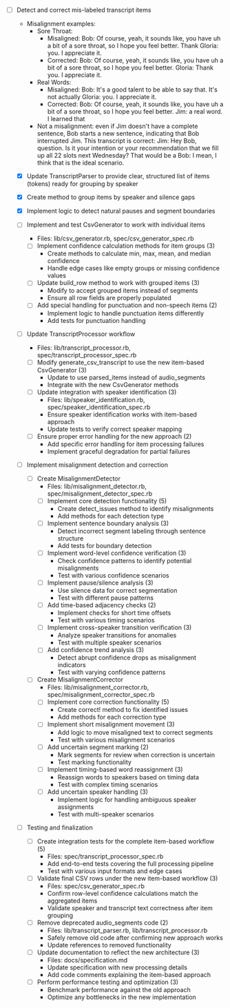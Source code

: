 - [ ] Detect and correct mis-labeled transcript items
  - Misalignment examples:
    - Sore Throat:
      - Misaligned:
          Bob: Of course, yeah, it sounds like, you have uh a bit of a sore throat, so I hope you feel better. Thank
          Gloria: you. I appreciate it.
      - Corrected:
          Bob: Of course, yeah, it sounds like, you have uh a bit of a sore throat, so I hope you feel better.
          Gloria: Thank you. I appreciate it.
    - Real Words:
      - Misaligned:
          Bob: It's a good talent to be able to say that. It's not actually
          Gloria: you. I appreciate it.
      - Corrected:
          Bob: Of course, yeah, it sounds like, you have uh a bit of a sore throat, so I hope you feel better.
          Jim: a real word. I learned that
    - Not a misalignment: even if Jim doesn't have a complete sentence, Bob starts a new sentence, indicating that
      Bob interrupted Jim. This transcript is correct:
        Jim: Hey Bob, question. Is it your intention or your recommendation that we fill up all 22 slots next Wednesday? That would be a
        Bob: I mean, I think that is the ideal scenario.

  - [x] Update TranscriptParser to provide clear, structured list of items (tokens) ready for grouping by speaker
  - [x] Create method to group items by speaker and silence gaps
  - [x] Implement logic to detect natural pauses and segment boundaries

  - [ ] Implement and test CsvGenerator to work with individual items
    - Files: lib/csv_generator.rb, spec/csv_generator_spec.rb
    - [ ] Implement confidence calculation methods for item groups (3)
      - Create methods to calculate min, max, mean, and median confidence
      - Handle edge cases like empty groups or missing confidence values
    - [ ] Update build_row method to work with grouped items (3)
      - Modify to accept grouped items instead of segments
      - Ensure all row fields are properly populated
    - [ ] Add special handling for punctuation and non-speech items (2)
      - Implement logic to handle punctuation items differently
      - Add tests for punctuation handling
    
  - [ ] Update TranscriptProcessor workflow
    - Files: lib/transcript_processor.rb, spec/transcript_processor_spec.rb
    - [ ] Modify generate_csv_transcript to use the new item-based CsvGenerator (3)
      - Update to use parsed_items instead of audio_segments
      - Integrate with the new CsvGenerator methods
    - [ ] Update integration with speaker identification (3)
      - Files: lib/speaker_identification.rb, spec/speaker_identification_spec.rb
      - Ensure speaker identification works with item-based approach
      - Update tests to verify correct speaker mapping
    - [ ] Ensure proper error handling for the new approach (2)
      - Add specific error handling for item processing failures
      - Implement graceful degradation for partial failures

  - [ ] Implement misalignment detection and correction
    - [ ] Create MisalignmentDetector
      - Files: lib/misalignment_detector.rb, spec/misalignment_detector_spec.rb
      - [ ] Implement core detection functionality (5)
        - Create detect_issues method to identify misalignments
        - Add methods for each detection type
      - [ ] Implement sentence boundary analysis (3)
        - Detect incorrect segment labeling through sentence structure
        - Add tests for boundary detection
      - [ ] Implement word-level confidence verification (3)
        - Check confidence patterns to identify potential misalignments
        - Test with various confidence scenarios
      - [ ] Implement pause/silence analysis (3)
        - Use silence data for correct segmentation
        - Test with different pause patterns
      - [ ] Add time-based adjacency checks (2)
        - Implement checks for short time offsets
        - Test with various timing scenarios
      - [ ] Implement cross-speaker transition verification (3)
        - Analyze speaker transitions for anomalies
        - Test with multiple speaker scenarios
      - [ ] Add confidence trend analysis (3)
        - Detect abrupt confidence drops as misalignment indicators
        - Test with varying confidence patterns

    - [ ] Create MisalignmentCorrector
      - Files: lib/misalignment_corrector.rb, spec/misalignment_corrector_spec.rb
      - [ ] Implement core correction functionality (5)
        - Create correct! method to fix identified issues
        - Add methods for each correction type
      - [ ] Implement short misalignment movement (3)
        - Add logic to move misaligned text to correct segments
        - Test with various misalignment scenarios
      - [ ] Add uncertain segment marking (2)
        - Mark segments for review when correction is uncertain
        - Test marking functionality
      - [ ] Implement timing-based word reassignment (3)
        - Reassign words to speakers based on timing data
        - Test with complex timing scenarios
      - [ ] Add uncertain speaker handling (3)
        - Implement logic for handling ambiguous speaker assignments
        - Test with multi-speaker scenarios

  - [ ] Testing and finalization
    - [ ] Create integration tests for the complete item-based workflow (5)
      - Files: spec/transcript_processor_spec.rb
      - Add end-to-end tests covering the full processing pipeline
      - Test with various input formats and edge cases
    - [ ] Validate final CSV rows under the new item-based workflow (3)
      - Files: spec/csv_generator_spec.rb
      - Confirm row-level confidence calculations match the aggregated items
      - Validate speaker and transcript text correctness after item grouping
    - [ ] Remove deprecated audio_segments code (2)
      - Files: lib/transcript_parser.rb, lib/transcript_processor.rb
      - Safely remove old code after confirming new approach works
      - Update references to removed functionality
    - [ ] Update documentation to reflect the new architecture (3)
      - Files: docs/specification.md
      - Update specification with new processing details
      - Add code comments explaining the item-based approach
    - [ ] Perform performance testing and optimization (3)
      - Benchmark performance against the old approach
      - Optimize any bottlenecks in the new implementation
